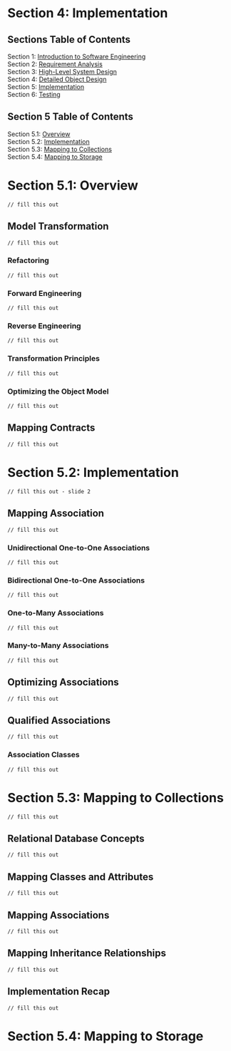 # Section 4: Implementation

## Sections Table of Contents

Section 1: [Introduction to Software Engineering](Section%201.md)<br>
Section 2: [Requirement Analysis](Section%202.md)<br>
Section 3: [High-Level System Design](Section%203.md)<br>
Section 4: [Detailed Object Design](Section%204.md)<br>
Section 5: [Implementation](Section%205.md)<br>
Section 6: [Testing](Section%206.md)<br>

## Section 5 Table of Contents

Section 5.1: [Overview](#section-5.1-overview)<br>
Section 5.2: [Implementation](#section-5.2-implementation)<br>
Section 5.3: [Mapping to Collections](#section-5.3-mapping-to-collections)<br>
Section 5.4: [Mapping to Storage](#section-5.4-mapping-to-storage)<br>

# Section 5.1: Overview

`// fill this out`

## Model Transformation
`// fill this out`

### Refactoring
`// fill this out`

### Forward Engineering
`// fill this out`

### Reverse Engineering
`// fill this out`

### Transformation Principles
`// fill this out`

### Optimizing the Object Model
`// fill this out`

## Mapping Contracts
`// fill this out`

# Section 5.2: Implementation
`// fill this out - slide 2`

## Mapping Association
`// fill this out`

### Unidirectional One-to-One Associations
`// fill this out`

### Bidirectional One-to-One Associations
`// fill this out`

### One-to-Many Associations
`// fill this out`

### Many-to-Many Associations
`// fill this out`

## Optimizing Associations
`// fill this out`

## Qualified Associations
`// fill this out`

### Association Classes
`// fill this out`

# Section 5.3: Mapping to Collections
`// fill this out`

## Relational Database Concepts
`// fill this out`

## Mapping Classes and Attributes
`// fill this out`

## Mapping Associations
`// fill this out`

## Mapping Inheritance Relationships
`// fill this out`

## Implementation Recap
`// fill this out`

# Section 5.4: Mapping to Storage